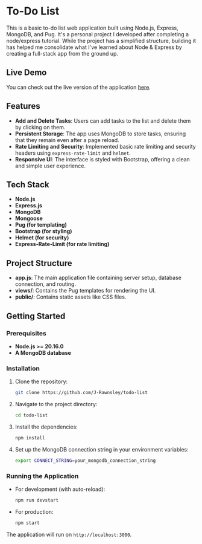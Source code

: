 # To-Do List

This is a basic to-do list web application built using Node.js, Express, MongoDB, and Pug. It's a personal project I developed after completing a node/express tutorial. While the project has a simplified structure, building it has helped me consolidate what I've learned about Node & Express by creating a full-stack app from the ground up.

## Live Demo

You can check out the live version of the application [here](https://todo-list-production-f7bd.up.railway.app/).

## Features

- **Add and Delete Tasks**: Users can add tasks to the list and delete them by clicking on them.
- **Persistent Storage**: The app uses MongoDB to store tasks, ensuring that they remain even after a page reload.
- **Rate Limiting and Security**: Implemented basic rate limiting and security headers using `express-rate-limit` and `helmet`.
- **Responsive UI**: The interface is styled with Bootstrap, offering a clean and simple user experience.

## Tech Stack

- **Node.js**
- **Express.js**
- **MongoDB**
- **Mongoose**
- **Pug (for templating)**
- **Bootstrap (for styling)**
- **Helmet (for security)**
- **Express-Rate-Limit (for rate limiting)**

## Project Structure

- **app.js**: The main application file containing server setup, database connection, and routing.
- **views/**: Contains the Pug templates for rendering the UI.
- **public/**: Contains static assets like CSS files.

## Getting Started

### Prerequisites

- **Node.js >= 20.16.0**
- **A MongoDB database**

### Installation

1. Clone the repository:
   ```bash
   git clone https://github.com/J-Rawnsley/todo-list
   ```
2. Navigate to the project directory:
   ```bash
   cd todo-list
   ```
3. Install the dependencies:
   ```bash
   npm install
   ```
4. Set up the MongoDB connection string in your environment variables:
   ```bash
   export CONNECT_STRING=your_mongodb_connection_string
   ```

### Running the Application

- For development (with auto-reload):
  ```bash
  npm run devstart
  ```
- For production:
  ```bash
  npm start
  ```

The application will run on `http://localhost:3000`.
